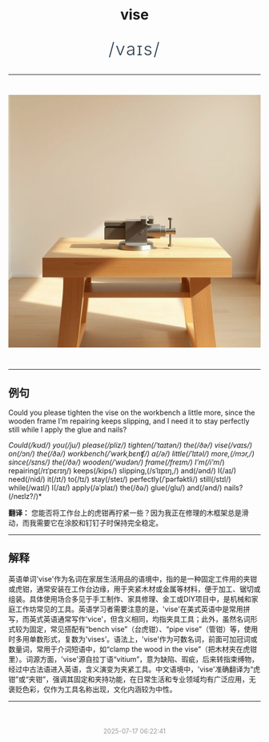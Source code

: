 <div align="center">

# vise

<div style="margin: 30px 0;">
<h1 style="font-size: 2.5em; font-weight: 300; letter-spacing: 2px; margin: 0; color: #2c3e50;">
/vaɪs/
</h1>
</div>

</div>

---

<div align="center" style="margin: 40px 0;">

![vise](images/vise.png)

</div>

---

## 例句

Could you please tighten the vise on the workbench a little more, since the wooden frame I’m repairing keeps slipping, and I need it to stay perfectly still while I apply the glue and nails?

*Could(/kʊd/) you(/ju/) please(/pliz/) tighten(/ˈtaɪtən/) the(/ðə/) vise(/vaɪs/) on(/ɔn/) the(/ðə/) workbench(/ˈwərkˌbɛnʧ/) a(/ə/) little(/ˈlɪtəl/) more,(/mɔr,/) since(/sɪns/) the(/ðə/) wooden(/ˈwʊdən/) frame(/freɪm/) I’m(/i’m*/) repairing(/rɪˈpɛrɪŋ/) keeps(/kips/) slipping,(/sˈlɪpɪŋ,/) and(/ənd/) I(/aɪ/) need(/nid/) it(/ɪt/) to(/tɪ/) stay(/steɪ/) perfectly(/ˈpərfəktli/) still(/stɪl/) while(/waɪl/) I(/aɪ/) apply(/əˈplaɪ/) the(/ðə/) glue(/glu/) and(/ənd/) nails?(/neɪlz?/)*

**翻译：** 您能否将工作台上的虎钳再拧紧一些？因为我正在修理的木框架总是滑动，而我需要它在涂胶和钉钉子时保持完全稳定。

---

## 解释

英语单词'vise'作为名词在家居生活用品的语境中，指的是一种固定工件用的夹钳或虎钳，通常安装在工作台边缘，用于夹紧木材或金属等材料，便于加工、锯切或组装。具体使用场合多见于手工制作、家具修理、金工或DIY项目中，是机械和家庭工作坊常见的工具。英语学习者需要注意的是，'vise'在美式英语中是常用拼写，而英式英语通常写作'vice'，但含义相同，均指夹具工具；此外，虽然名词形式较为固定，常见搭配有“bench vise”（台虎钳）、“pipe vise”（管钳）等，使用时多用单数形式，复数为'vises'。语法上，'vise'作为可数名词，前面可加冠词或数量词，常用于介词短语中，如“clamp the wood in the vise”（把木材夹在虎钳里）。词源方面，'vise'源自拉丁语“vitium”，意为缺陷、瑕疵，后来转指束缚物，经过中古法语进入英语，含义演变为夹紧工具。中文语境中，'vise'准确翻译为“虎钳”或“夹钳”，强调其固定和夹持功能，在日常生活和专业领域均有广泛应用，无褒贬色彩，仅作为工具名称出现，文化内涵较为中性。


---

<div align="center" style="margin-top: 50px;">
<small style="color: #999; font-size: 0.9em;">2025-07-17 06:22:41</small>
</div>
